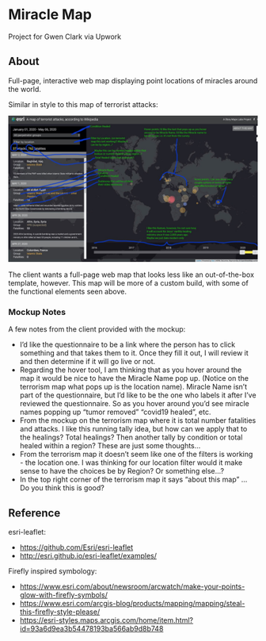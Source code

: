 # Miracle Map
 Project for Gwen Clark via Upwork
 
## About

Full-page, interactive web map displaying point locations of miracles around the world.

Similar in style to this map of terrorist attacks:

![miracle-map-mockup](https://github.com/mikus31/miracle-map/blob/master/images/mockup.jpeg "Miracle Map Mockup")

The client wants a full-page web map that looks less like an out-of-the-box template, however. This map will be more of a custom build, with some of the functional elements seen above.

### Mockup Notes

A few notes from the client provided with the mockup:

* I’d like the questionnaire to be a link where the person has to click something and that takes them to it. Once they fill it out, I will review it and then determine if it will go live or not.   
* Regarding the hover tool, I am thinking that as you hover around the map it would be nice to have the Miracle Name pop up. (Notice on the terrorism map what pops up is the location name). Miracle Name isn’t part of the questionnaire, but I’d like to be the one who labels it after I’ve reviewed the questionnaire. So as you hover around you’d see miracle names popping up “tumor removed”  “covid19 healed”, etc.
* From the mockup on the terrorism map where it is total number fatalities and attacks. I like this running tally idea, but how can we apply that to the healings? Total healings? Then another tally by condition or total healed within a region? These are just some thoughts…
* From the terrorism map it doesn’t seem like one of the filters is working - the location one. I was thinking for our location filter would it make sense to have the choices be by Region? Or something else…?
* In the top right corner of the terrorism map it says “about this map” … Do you think this is good?

## Reference

esri-leaflet:

* https://github.com/Esri/esri-leaflet
* http://esri.github.io/esri-leaflet/examples/

Firefly inspired symbology:

* https://www.esri.com/about/newsroom/arcwatch/make-your-points-glow-with-firefly-symbols/
* https://www.esri.com/arcgis-blog/products/mapping/mapping/steal-this-firefly-style-please/
* https://esri-styles.maps.arcgis.com/home/item.html?id=93a6d9ea3b54478193ba566ab9d8b748